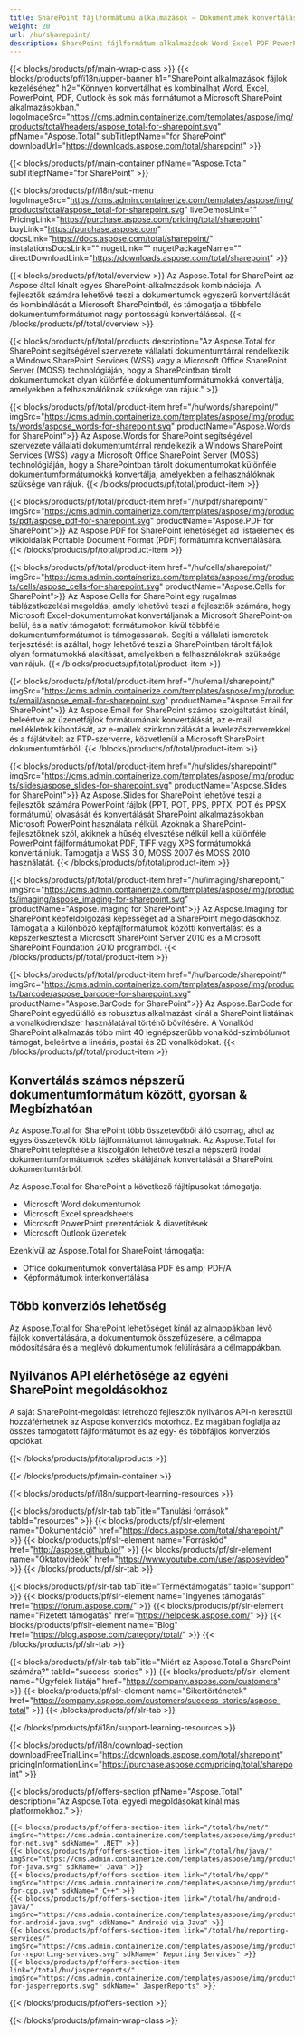 ```yaml
---
title: SharePoint fájlformátumú alkalmazások – Dokumentumok konvertálása a SharePoint alkalmazásokban 
weight: 20
url: /hu/sharepoint/ 
description: SharePoint fájlformátum-alkalmazások Word Excel PDF PowerPoint e-mail és képalkotás dokumentumformátumok konvertálásához és kombinálásához a Microsoft SharePointban
---
```


{{< blocks/products/pf/main-wrap-class >}}
{{< blocks/products/pf/i18n/upper-banner h1="SharePoint alkalmazások fájlok kezeléséhez" h2="Könnyen konvertálhat és kombinálhat Word, Excel, PowerPoint, PDF, Outlook és sok más formátumot a Microsoft SharePoint alkalmazásokban." logoImageSrc="https://cms.admin.containerize.com/templates/aspose/img/products/total/headers/aspose_total-for-sharepoint.svg" pfName="Aspose.Total" subTitlepfName="for SharePoint" downloadUrl="https://downloads.aspose.com/total/sharepoint" >}}

{{< blocks/products/pf/main-container pfName="Aspose.Total" subTitlepfName="for SharePoint" >}}

{{< blocks/products/pf/i18n/sub-menu logoImageSrc="https://cms.admin.containerize.com/templates/aspose/img/products/total/aspose_total-for-sharepoint.svg" liveDemosLink="" PricingLink="https://purchase.aspose.com/pricing/total/sharepoint" buyLink="https://purchase.aspose.com" docsLink="https://docs.aspose.com/total/sharepoint/" instalationsDocsLink="" nugetLink="" nugetPackageName="" directDownloadLink="https://downloads.aspose.com/total/sharepoint" >}}

{{< blocks/products/pf/total/overview >}}
Az Aspose.Total for SharePoint az Aspose által kínált egyes SharePoint-alkalmazások kombinációja. A fejlesztők számára lehetővé teszi a dokumentumok egyszerű konvertálását és kombinálását a Microsoft SharePointból, és támogatja a többféle dokumentumformátumot nagy pontosságú konvertálással.
{{< /blocks/products/pf/total/overview >}}

{{< blocks/products/pf/total/products description="Az Aspose.Total for SharePoint segítségével szervezete vállalati dokumentumtárral rendelkezik a Windows SharePoint Services (WSS) vagy a Microsoft Office SharePoint Server (MOSS) technológiáján, hogy a SharePointban tárolt dokumentumokat olyan különféle dokumentumformátumokká konvertálja, amelyekben a felhasználóknak szüksége van rájuk." >}}

{{< blocks/products/pf/total/product-item href="/hu/words/sharepoint/" imgSrc="https://cms.admin.containerize.com/templates/aspose/img/products/words/aspose_words-for-sharepoint.svg" productName="Aspose.Words for SharePoint">}}
Az Aspose.Words for SharePoint segítségével szervezete vállalati dokumentumtárral rendelkezik a Windows SharePoint Services (WSS) vagy a Microsoft Office SharePoint Server (MOSS) technológiáján, hogy a SharePointban tárolt dokumentumokat különféle dokumentumformátumokká konvertálja, amelyekben a felhasználóknak szüksége van rájuk.
{{< /blocks/products/pf/total/product-item >}}

{{< blocks/products/pf/total/product-item href="/hu/pdf/sharepoint/" imgSrc="https://cms.admin.containerize.com/templates/aspose/img/products/pdf/aspose_pdf-for-sharepoint.svg" productName="Aspose.PDF for SharePoint">}}
Az Aspose.PDF for SharePoint lehetőséget ad listaelemek és wikioldalak Portable Document Format (PDF) formátumra konvertálására.
{{< /blocks/products/pf/total/product-item >}}

{{< blocks/products/pf/total/product-item href="/hu/cells/sharepoint/" imgSrc="https://cms.admin.containerize.com/templates/aspose/img/products/cells/aspose_cells-for-sharepoint.svg" productName="Aspose.Cells for SharePoint">}}
Az Aspose.Cells for SharePoint egy rugalmas táblázatkezelési megoldás, amely lehetővé teszi a fejlesztők számára, hogy Microsoft Excel-dokumentumokat konvertáljanak a Microsoft SharePoint-on belül, és a natív támogatott formátumokon kívül többféle dokumentumformátumot is támogassanak. Segíti a vállalati ismeretek terjesztését is azáltal, hogy lehetővé teszi a SharePointban tárolt fájlok olyan formátumokká alakítását, amelyekben a felhasználóknak szüksége van rájuk.
{{< /blocks/products/pf/total/product-item >}}

{{< blocks/products/pf/total/product-item href="/hu/email/sharepoint/" imgSrc="https://cms.admin.containerize.com/templates/aspose/img/products/email/aspose_email-for-sharepoint.svg" productName="Aspose.Email for SharePoint">}}
Az Aspose.Email for SharePoint számos szolgáltatást kínál, beleértve az üzenetfájlok formátumának konvertálását, az e-mail mellékletek kibontását, az e-mailek szinkronizálását a levelezőszerverekkel és a fájlátvitelt az FTP-szerverre, közvetlenül a Microsoft SharePoint dokumentumtárból.
{{< /blocks/products/pf/total/product-item >}}

{{< blocks/products/pf/total/product-item href="/hu/slides/sharepoint/" imgSrc="https://cms.admin.containerize.com/templates/aspose/img/products/slides/aspose_slides-for-sharepoint.svg" productName="Aspose.Slides for SharePoint">}}
Az Aspose.Slides for SharePoint lehetővé teszi a fejlesztők számára PowerPoint fájlok (PPT, POT, PPS, PPTX, POT és PPSX formátumú) olvasását és konvertálását SharePoint alkalmazásokban Microsoft PowerPoint használata nélkül. Azoknak a SharePoint-fejlesztőknek szól, akiknek a hűség elvesztése nélkül kell a különféle PowerPoint fájlformátumokat PDF, TIFF vagy XPS formátumokká konvertálniuk. Támogatja a WSS 3.0, MOSS 2007 és MOSS 2010 használatát.
{{< /blocks/products/pf/total/product-item >}}

{{< blocks/products/pf/total/product-item href="/hu/imaging/sharepoint/" imgSrc="https://cms.admin.containerize.com/templates/aspose/img/products/imaging/aspose_imaging-for-sharepoint.svg" productName="Aspose.Imaging for SharePoint">}}
Az Aspose.Imaging for SharePoint képfeldolgozási képességet ad a SharePoint megoldásokhoz. Támogatja a különböző képfájlformátumok közötti konvertálást és a képszerkesztést a Microsoft SharePoint Server 2010 és a Microsoft SharePoint Foundation 2010 programból.
{{< /blocks/products/pf/total/product-item >}}

{{< blocks/products/pf/total/product-item href="/hu/barcode/sharepoint/" imgSrc="https://cms.admin.containerize.com/templates/aspose/img/products/barcode/aspose_barcode-for-sharepoint.svg" productName="Aspose.BarCode for SharePoint">}}
Az Aspose.BarCode for SharePoint egyedülálló és robusztus alkalmazást kínál a SharePoint listáinak a vonalkódrendszer használatával történő bővítésére. A Vonalkód SharePoint alkalmazás több mint 40 legnépszerűbb vonalkód-szimbólumot támogat, beleértve a lineáris, postai és 2D vonalkódokat.
{{< /blocks/products/pf/total/product-item >}}

<!--<p></p>-->
<div class="col-lg-12">
 <h2 class="h2title">
  <a class="anchor" id="features" name="features">
  </a>
  Konvertálás számos népszerű dokumentumformátum között, gyorsan &amp; Megbízhatóan
 </h2>
 <p>
  Az Aspose.Total for SharePoint több összetevőből álló csomag, ahol az egyes összetevők több fájlformátumot támogatnak. Az Aspose.Total for SharePoint telepítése a kiszolgálón lehetővé teszi a népszerű irodai dokumentumformátumok széles skálájának konvertálását a SharePoint dokumentumtárból.
 </p>
 <p>
  Az Aspose.Total for SharePoint a következő fájltípusokat támogatja.
 </p>
 <ul class="unstyled">
  <li>
   Microsoft Word dokumentumok
  </li>
  <li>
   Microsoft Excel spreadsheets
  </li>
  <li>
   Microsoft PowerPoint prezentációk &amp; diavetítések
  </li>
  <li>
   Microsoft Outlook üzenetek
  </li>
 </ul>
 <p>
  Ezenkívül az Aspose.Total for SharePoint támogatja:
 </p>
 <ul class="unstyled">
  <li>
   Office dokumentumok konvertálása PDF és amp; PDF/A
  </li>
  <li>
   Képformátumok interkonvertálása
  </li>
 </ul>
</div>
<div class="col-lg-12">
 <h2 class="h2title">
  Több konverziós lehetőség
 </h2>
 <p>
  Az Aspose.Total for SharePoint lehetőséget kínál az almappákban lévő fájlok konvertálására, a dokumentumok összefűzésére, a célmappa módosítására és a meglévő dokumentumok felülírására a célmappákban.
 </p>
</div>
<div class="col-lg-12">
 <h2 class="h2title">
  Nyilvános API elérhetősége az egyéni SharePoint megoldásokhoz
 </h2>
 <p>
  A saját SharePoint-megoldást létrehozó fejlesztők nyilvános API-n keresztül hozzáférhetnek az Aspose konverziós motorhoz. Ez magában foglalja az összes támogatott fájlformátumot és az egy- és többfájlos konverziós opciókat.
 </p>
</div>
<!--Feature-section Start-->
<!--Feature-section End-->

{{< /blocks/products/pf/total/products >}}

{{< /blocks/products/pf/main-container >}}


{{< blocks/products/pf/i18n/support-learning-resources >}}

{{< blocks/products/pf/slr-tab tabTitle="Tanulási források" tabId="resources" >}}
{{< blocks/products/pf/slr-element name="Dokumentáció" href="https://docs.aspose.com/total/sharepoint/" >}} 
{{< blocks/products/pf/slr-element name="Forráskód" href="http://aspose.github.io/" >}} 
{{< blocks/products/pf/slr-element name="Oktatóvideók" href="https://www.youtube.com/user/asposevideo" >}} 
{{< /blocks/products/pf/slr-tab >}}

{{< blocks/products/pf/slr-tab tabTitle="Terméktámogatás" tabId="support" >}}
{{< blocks/products/pf/slr-element name="Ingyenes támogatás" href="https://forum.aspose.com/" >}} 
{{< blocks/products/pf/slr-element name="Fizetett támogatás" href="https://helpdesk.aspose.com/" >}} 
{{< blocks/products/pf/slr-element name="Blog" href="https://blog.aspose.com/category/total/" >}} 
{{< /blocks/products/pf/slr-tab >}}

{{< blocks/products/pf/slr-tab tabTitle="Miért az Aspose.Total a SharePoint számára?" tabId="success-stories" >}}
{{< blocks/products/pf/slr-element name="Ügyfelek listája" href="https://company.aspose.com/customers" >}} 
{{< blocks/products/pf/slr-element name="Sikertörténetek" href="https://company.aspose.com/customers/success-stories/aspose-total" >}} 
{{< /blocks/products/pf/slr-tab >}}

{{< /blocks/products/pf/i18n/support-learning-resources >}}

{{< blocks/products/pf/i18n/download-section downloadFreeTrialLink="https://downloads.aspose.com/total/sharepoint" pricingInformationLink="https://purchase.aspose.com/pricing/total/sharepoint" >}}

{{< blocks/products/pf/offers-section pfName="Aspose.Total" description="Az Aspose.Total egyedi megoldásokat kínál más platformokhoz." >}}

    {{< blocks/products/pf/offers-section-item link="/total/hu/net/" imgSrc="https://cms.admin.containerize.com/templates/aspose/img/products/total/aspose_total-for-net.svg" sdkName=" .NET" >}}
    {{< blocks/products/pf/offers-section-item link="/total/hu/java/" imgSrc="https://cms.admin.containerize.com/templates/aspose/img/products/total/aspose_total-for-java.svg" sdkName=" Java" >}}
    {{< blocks/products/pf/offers-section-item link="/total/hu/cpp/" imgSrc="https://cms.admin.containerize.com/templates/aspose/img/products/total/aspose_total-for-cpp.svg" sdkName=" C++" >}}
    {{< blocks/products/pf/offers-section-item link="/total/hu/android-java/" imgSrc="https://cms.admin.containerize.com/templates/aspose/img/products/total/aspose_total-for-android-java.svg" sdkName=" Android via Java" >}}
    {{< blocks/products/pf/offers-section-item link="/total/hu/reporting-services/" imgSrc="https://cms.admin.containerize.com/templates/aspose/img/products/total/aspose_total-for-reporting-services.svg" sdkName=" Reporting Services" >}}
    {{< blocks/products/pf/offers-section-item link="/total/hu/jasperreports/" imgSrc="https://cms.admin.containerize.com/templates/aspose/img/products/total/aspose_total-for-jasperreports.svg" sdkName=" JasperReports" >}}
{{< /blocks/products/pf/offers-section >}}

{{< /blocks/products/pf/main-wrap-class >}}